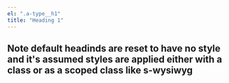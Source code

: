 ```yaml
---
el: ".a-type__h1"
title: "Heading 1"
---
```

## Note default headinds are reset to have no style and it's assumed styles are applied either with a class or as a scoped class like s-wysiwyg

